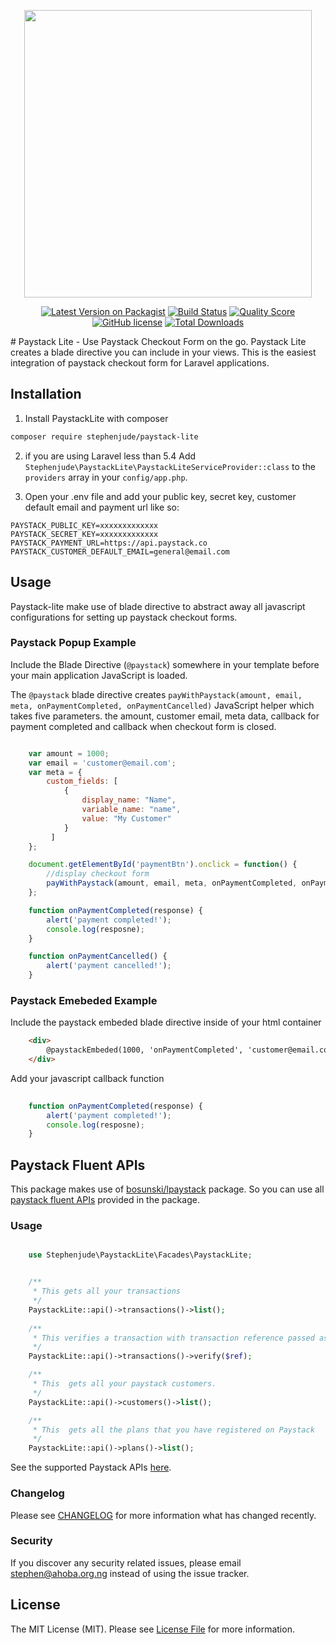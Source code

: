 
<p align="center">
  <img width="460" src="https://miro.medium.com/max/529/1*H0mgrgTCCawmoT6ZeMieqQ.png">
</p>
<p align="center">
<a href="https://packagist.org/packages/stephenjude/paystack-lite"><img src="https://img.shields.io/packagist/v/stephenjude/paystack-lite.svg" alt="Latest Version on Packagist"></a>
<a href="https://travis-ci.com/stephenjude/paystack-lite.svg?branch=master"><img src="https://img.shields.io/travis/stephenjude/paystack-lite/master.svg" alt="Build Status"></a>
<a href="https://scrutinizer-ci.com/g/stephenjude/paystack-lite"><img src="https://img.shields.io/scrutinizer/g/stephenjude/paystack-lite.svg" alt="Quality Score"></a>
<a href="https://github.com/stephenjude/paystack-lite/blob/master/LICENSE.md"><img src="https://img.shields.io/github/license/stephenjude/paystack-lite.svg" alt="GitHub license"></a>
<a href="https://packagist.org/packages/stephenjude/paystack-lite"><img src="https://img.shields.io/packagist/dt/stephenjude/paystack-lite.svg" alt="Total Downloads"></a>
</p>
# Paystack Lite - Use Paystack Checkout Form on the go.
Paystack Lite creates a blade directive you can include in your views. This is the easiest integration of paystack checkout form for Laravel applications.

## Installation

1. Install PaystackLite  with composer
```bash
composer require stephenjude/paystack-lite
```

2. if you are using Laravel less than 5.4 Add `Stephenjude\PaystackLite\PaystackLiteServiceProvider::class` to the `providers` array in your `config/app.php`.

3. Open your .env file and add your public key, secret key, customer default email and payment url like so:
```
PAYSTACK_PUBLIC_KEY=xxxxxxxxxxxxx
PAYSTACK_SECRET_KEY=xxxxxxxxxxxxx
PAYSTACK_PAYMENT_URL=https://api.paystack.co
PAYSTACK_CUSTOMER_DEFAULT_EMAIL=general@email.com
```

## Usage
Paystack-lite make use of blade directive to abstract away all javascript configurations for setting up paystack checkout forms.

### Paystack Popup Example
Include the Blade Directive (`@paystack`) somewhere in your template before your main application JavaScript is loaded.

The `@paystack` blade directive creates  `payWithPaystack(amount, email, meta, onPaymentCompleted, onPaymentCancelled)` JavaScript helper which takes five parameters. the amount, customer email, meta data, callback for payment completed and callback when checkout form is closed.

```js

    var amount = 1000;
    var email = 'customer@email.com';
    var meta = {
        custom_fields: [
            {
                display_name: "Name",
                variable_name: "name",
                value: "My Customer"
            }
         ]
    }; 

    document.getElementById('paymentBtn').onclick = function() {
        //display checkout form
        payWithPaystack(amount, email, meta, onPaymentCompleted, onPaymentCancelled);
    };

    function onPaymentCompleted(response) {
        alert('payment completed!');
        console.log(resposne);
    }

    function onPaymentCancelled() {
        alert('payment cancelled!');
    }

```

### Paystack Emebeded Example

Include the paystack embeded blade directive inside of your html container

```html
    <div>
        @paystackEmbeded(1000, 'onPaymentCompleted', 'customer@email.com')
    </div>
```

Add your javascript callback function

```js
   
    function onPaymentCompleted(response) {
        alert('payment completed!');
        console.log(resposne);
    }

```


## Paystack Fluent APIs
This package makes use of [bosunski/lpaystack](https://github.com/bosunski/lpaystack) package.  So you can use all [paystack fluent APIs](https://paystack-client.herokuapp.com/#/api/supported) provided in the package.

### Usage

```php

    use Stephenjude\PaystackLite\Facades\PaystackLite;


    /**
     * This gets all your transactions
     */
    PaystackLite::api()->transactions()->list();
    
    /**
     * This verifies a transaction with transaction reference passed as parameter
     */
    PaystackLite::api()->transactions()->verify($ref);

    /**
     * This  gets all your paystack customers.
     */
    PaystackLite::api()->customers()->list();

    /**
     * This  gets all the plans that you have registered on Paystack
     */
    PaystackLite::api()->plans()->list();

```
See the supported Paystack APIs [here](https://paystack-client.herokuapp.com/#/api/supported).

### Changelog

Please see [CHANGELOG](CHANGELOG.md) for more information what has changed recently.

### Security

If you discover any security related issues, please email stephen@ahoba.org.ng instead of using the issue tracker.

## License

The MIT License (MIT). Please see [License File](LICENSE.md) for more information.